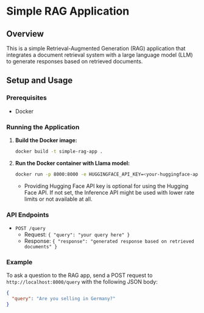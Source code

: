 # Simple RAG Application

## Overview
This is a simple Retrieval-Augmented Generation (RAG) application that integrates a document retrieval system with a large language model (LLM) to generate responses based on retrieved documents.

## Setup and Usage

### Prerequisites
- Docker

### Running the Application

1. **Build the Docker image:**
    ```bash
    docker build -t simple-rag-app .
    ```

2. **Run the Docker container with Llama model:**
    ```bash
    docker run -p 8000:8000 -e HUGGINGFACE_API_KEY=<your-huggingface-api-key> simple-rag-app
    ```
   - Providing Hugging Face API key is optional for using the Hugging Face API. If not set, the Inference API might be used with lower rate limits or not available at all.

### API Endpoints

- `POST /query`
  - Request: `{ "query": "your query here" }`
  - Response: `{ "response": "generated response based on retrieved documents" }`

### Example

To ask a question to the RAG app, send a POST request to `http://localhost:8000/query` with the following JSON body:
```json
{
  "query": "Are you selling in Germany?"
}
